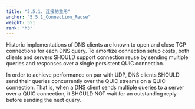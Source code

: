 ```yaml
---
title: "5.5.1. 连接的重用"
anchor: "5.5.1_Connection_Reuse"
weight: 551
rank: "h3"
---
```


Historic implementations of DNS clients are known to open and close TCP connections for each DNS query. To amortize connection setup costs, both clients and servers SHOULD support connection reuse by sending multiple queries and responses over a single persistent QUIC connection.

In order to achieve performance on par with UDP, DNS clients SHOULD send their queries concurrently over the QUIC streams on a QUIC connection. That is, when a DNS client sends multiple queries to a server over a QUIC connection, it SHOULD NOT wait for an outstanding reply before sending the next query.
